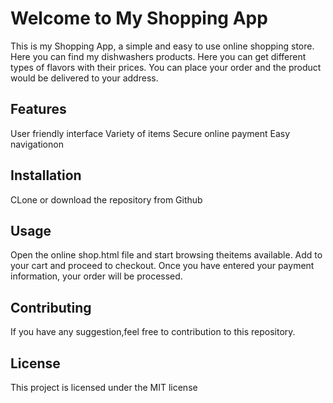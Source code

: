 # Welcome to My Shopping App
This is my Shopping App, a simple and easy to use online shopping store. Here you can find my dishwashers products. Here you can get different types of flavors with their prices. You can place your order and the product would be delivered to your address.
## Features
User friendly interface
Variety of items
Secure online payment
Easy navigationon
## Installation
CLone or download the repository from Github
## Usage
Open the online shop.html file and start browsing theitems available. Add to your cart and proceed to checkout. Once you have entered your payment information, your order will be processed.
## Contributing
If you have any suggestion,feel free to contribution to this repository.

## License
This project is licensed under the MIT license


